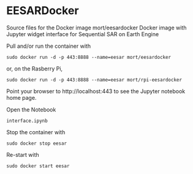 EESARDocker
===========
Source files for the Docker image mort/eesardocker
Docker image with Jupyter widget interface for 
Sequential SAR on Earth Engine

Pull and/or run the container with

    sudo docker run -d -p 443:8888 --name=eesar mort/eesardocker 
    
or, on the Rasberry Pi,     

    sudo docker run -d -p 443:8888 --name=eesar mort/rpi-eesardocker

Point your browser to http://localhost:443 to see the Jupyter notebook home page. 

Open the Notebook 

    interface.ipynb 

Stop the container with

    sudo docker stop eesar 
     
Re-start with

    sudo docker start eesar    